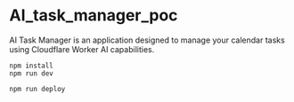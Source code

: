 # AI_task_manager_poc
AI Task Manager is an application designed to manage your calendar tasks using Cloudflare Worker AI capabilities. 

```
npm install
npm run dev
```

```
npm run deploy
```

